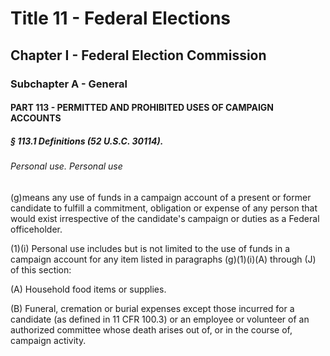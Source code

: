 
# Title 11 - Federal Elections
## Chapter I - Federal Election Commission
### Subchapter A - General
#### PART 113 - PERMITTED AND PROHIBITED USES OF CAMPAIGN ACCOUNTS
##### § 113.1 Definitions (52 U.S.C. 30114).
###### Personal use. Personal use

(g)means any use of funds in a campaign account of a present or former candidate to fulfill a commitment, obligation or expense of any person that would exist irrespective of the candidate's campaign or duties as a Federal officeholder.

(1)(i) Personal use includes but is not limited to the use of funds in a campaign account for any item listed in paragraphs (g)(1)(i)(A) through (J) of this section:

(A) Household food items or supplies.

(B) Funeral, cremation or burial expenses except those incurred for a candidate (as defined in 11 CFR 100.3) or an employee or volunteer of an authorized committee whose death arises out of, or in the course of, campaign activity.
